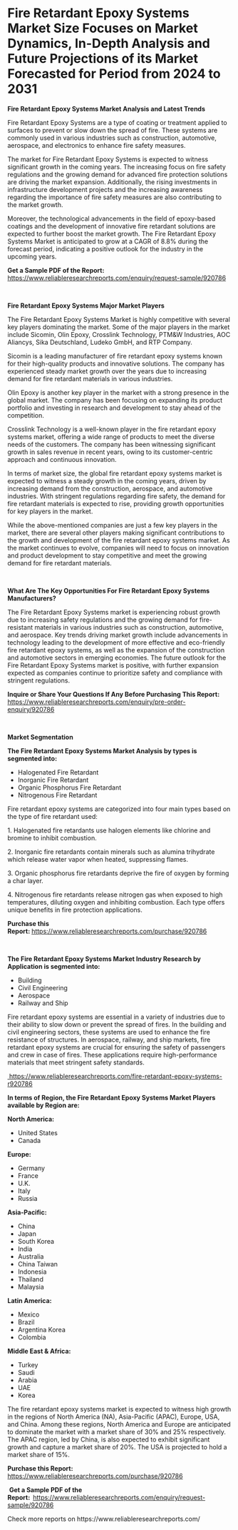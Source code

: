 <p><h1>Fire Retardant Epoxy Systems Market Size Focuses on Market Dynamics, In-Depth Analysis and Future Projections of its Market Forecasted for Period from 2024 to 2031</h1></p><p><strong>Fire Retardant Epoxy Systems Market Analysis and Latest Trends</strong></p>
<p><p>Fire Retardant Epoxy Systems are a type of coating or treatment applied to surfaces to prevent or slow down the spread of fire. These systems are commonly used in various industries such as construction, automotive, aerospace, and electronics to enhance fire safety measures.</p><p>The market for Fire Retardant Epoxy Systems is expected to witness significant growth in the coming years. The increasing focus on fire safety regulations and the growing demand for advanced fire protection solutions are driving the market expansion. Additionally, the rising investments in infrastructure development projects and the increasing awareness regarding the importance of fire safety measures are also contributing to the market growth.</p><p>Moreover, the technological advancements in the field of epoxy-based coatings and the development of innovative fire retardant solutions are expected to further boost the market growth. The Fire Retardant Epoxy Systems Market is anticipated to grow at a CAGR of 8.8% during the forecast period, indicating a positive outlook for the industry in the upcoming years.</p></p>
<p><strong>Get a Sample PDF of the Report:&nbsp;</strong> <a href="https://www.reliableresearchreports.com/enquiry/request-sample/920786">https://www.reliableresearchreports.com/enquiry/request-sample/920786</a></p>
<p>&nbsp;</p>
<p><strong>Fire Retardant Epoxy Systems Major Market Players</strong></p>
<p><p>The Fire Retardant Epoxy Systems Market is highly competitive with several key players dominating the market. Some of the major players in the market include Sicomin, Olin Epoxy, Crosslink Technology, PTM&W Industries, AOC Aliancys, Sika Deutschland, Ludeko GmbH, and RTP Company.</p><p>Sicomin is a leading manufacturer of fire retardant epoxy systems known for their high-quality products and innovative solutions. The company has experienced steady market growth over the years due to increasing demand for fire retardant materials in various industries.</p><p>Olin Epoxy is another key player in the market with a strong presence in the global market. The company has been focusing on expanding its product portfolio and investing in research and development to stay ahead of the competition.</p><p>Crosslink Technology is a well-known player in the fire retardant epoxy systems market, offering a wide range of products to meet the diverse needs of the customers. The company has been witnessing significant growth in sales revenue in recent years, owing to its customer-centric approach and continuous innovation.</p><p>In terms of market size, the global fire retardant epoxy systems market is expected to witness a steady growth in the coming years, driven by increasing demand from the construction, aerospace, and automotive industries. With stringent regulations regarding fire safety, the demand for fire retardant materials is expected to rise, providing growth opportunities for key players in the market.</p><p>While the above-mentioned companies are just a few key players in the market, there are several other players making significant contributions to the growth and development of the fire retardant epoxy systems market. As the market continues to evolve, companies will need to focus on innovation and product development to stay competitive and meet the growing demand for fire retardant materials.</p></p>
<p>&nbsp;</p>
<p><strong>What Are The Key Opportunities For Fire Retardant Epoxy Systems Manufacturers?</strong></p>
<p><p>The Fire Retardant Epoxy Systems market is experiencing robust growth due to increasing safety regulations and the growing demand for fire-resistant materials in various industries such as construction, automotive, and aerospace. Key trends driving market growth include advancements in technology leading to the development of more effective and eco-friendly fire retardant epoxy systems, as well as the expansion of the construction and automotive sectors in emerging economies. The future outlook for the Fire Retardant Epoxy Systems market is positive, with further expansion expected as companies continue to prioritize safety and compliance with stringent regulations.</p></p>
<p><strong>Inquire or Share Your Questions If Any Before Purchasing This Report:</strong> <a href="https://www.reliableresearchreports.com/enquiry/pre-order-enquiry/920786">https://www.reliableresearchreports.com/enquiry/pre-order-enquiry/920786</a></p>
<p>&nbsp;</p>
<p><strong>Market Segmentation</strong></p>
<p><strong>The Fire Retardant Epoxy Systems Market Analysis by types is segmented into:</strong></p>
<p><ul><li>Halogenated Fire Retardant</li><li>Inorganic Fire Retardant</li><li>Organic Phosphorus Fire Retardant</li><li>Nitrogenous Fire Retardant</li></ul></p>
<p><p>Fire retardant epoxy systems are categorized into four main types based on the type of fire retardant used: </p><p>1. Halogenated fire retardants use halogen elements like chlorine and bromine to inhibit combustion.</p><p>2. Inorganic fire retardants contain minerals such as alumina trihydrate which release water vapor when heated, suppressing flames.</p><p>3. Organic phosphorus fire retardants deprive the fire of oxygen by forming a char layer.</p><p>4. Nitrogenous fire retardants release nitrogen gas when exposed to high temperatures, diluting oxygen and inhibiting combustion. Each type offers unique benefits in fire protection applications.</p></p>
<p><strong>Purchase this Report:&nbsp;</strong><a href="https://www.reliableresearchreports.com/purchase/920786">https://www.reliableresearchreports.com/purchase/920786</a></p>
<p>&nbsp;</p>
<p><strong>The Fire Retardant Epoxy Systems Market Industry Research by Application is segmented into:</strong></p>
<p><ul><li>Building</li><li>Civil Engineering</li><li>Aerospace</li><li>Railway and Ship</li></ul></p>
<p><p>Fire retardant epoxy systems are essential in a variety of industries due to their ability to slow down or prevent the spread of fires. In the building and civil engineering sectors, these systems are used to enhance the fire resistance of structures. In aerospace, railway, and ship markets, fire retardant epoxy systems are crucial for ensuring the safety of passengers and crew in case of fires. These applications require high-performance materials that meet stringent safety standards.</p></p>
<p><a href="https://www.reliableresearchreports.com/fire-retardant-epoxy-systems-r920786">&nbsp;https://www.reliableresearchreports.com/fire-retardant-epoxy-systems-r920786</a></p>
<p><strong>In terms of Region, the Fire Retardant Epoxy Systems Market Players available by Region are:</strong></p>
<p>
    <p> <strong> North America: </strong>
        <ul>
            <li>United States</li>
            <li>Canada</li>
        </ul>
        </p> 
    <p> <strong> Europe: </strong>
        <ul>
            <li>Germany</li>
            <li>France</li>
            <li>U.K.</li>
            <li>Italy</li>
            <li>Russia</li>
        </ul>
        </p> 
    <p> <strong> Asia-Pacific: </strong>
        <ul>
            <li>China</li>
            <li>Japan</li>
            <li>South Korea</li>
            <li>India</li>
            <li>Australia</li>
            <li>China Taiwan</li>
            <li>Indonesia</li>
            <li>Thailand</li>
            <li>Malaysia</li>
        </ul>
        </p> 
    <p> <strong> Latin America: </strong>
        <ul>
            <li>Mexico</li>
            <li>Brazil</li>
            <li>Argentina Korea</li>
            <li>Colombia</li>
        </ul>
        </p> 
    <p> <strong> Middle East & Africa: </strong>
        <ul>
            <li>Turkey</li>
            <li>Saudi</li>
            <li>Arabia</li>
            <li>UAE</li>
            <li>Korea</li>
        </ul>
    </p>
    </p>
<p><p>The fire retardant epoxy systems market is expected to witness high growth in the regions of North America (NA), Asia-Pacific (APAC), Europe, USA, and China. Among these regions, North America and Europe are anticipated to dominate the market with a market share of 30% and 25% respectively. The APAC region, led by China, is also expected to exhibit significant growth and capture a market share of 20%. The USA is projected to hold a market share of 15%.</p></p>
<p><strong>Purchase this Report: </strong><a href="https://www.reliableresearchreports.com/purchase/920786">https://www.reliableresearchreports.com/purchase/920786</a></p>
<p>&nbsp;<strong>Get a Sample PDF of the Report:&nbsp;&nbsp;</strong><a href="https://www.reliableresearchreports.com/enquiry/request-sample/920786">https://www.reliableresearchreports.com/enquiry/request-sample/920786</a></p>
<p><strong></strong></p>
<p>Check more reports on https://www.reliableresearchreports.com/</p>